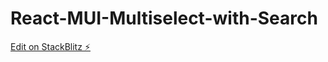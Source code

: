 # React-MUI-Multiselect-with-Search

[Edit on StackBlitz ⚡️](https://stackblitz.com/edit/react-6pprjg)
